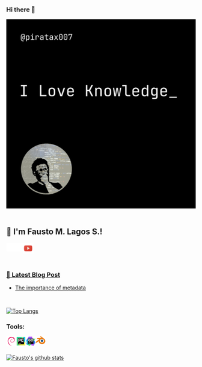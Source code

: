 ### Hi there 👋
<img src="https://github.com/piratax007/piratax007/blob/main/GitHub_Back.png">
<br/>
<br/>

## :metal: I'm Fausto M. Lagos S.!

<a href="https://www.linkedin.com/in/fausto-mauricio-lagos-suarez-5924a5219/" target="_blank"><img align="left" alt="Fausto M. Lagos S. | LinkedIn" width="22px" src="https://github.com/piratax007/piratax007/blob/main/linkedin.svg" />
<a href="https://twitter.com/piratax007" target="_blank"><img align="left" alt="Piratax007 | Twitter" width="22px" src="https://github.com/piratax007/piratax007/blob/main/twitter.svg" />
<a href="https://youtube.com/c/brainontube" target="_blank"><img align="left" alt="BrainOnTube | Twitter" width="28px" src="https://github.com/piratax007/piratax007/blob/main/youtube-icon-415907402" />
<!---<a href="https://dev.to/aakarshb" target="_blank"><img align="left" alt="dev to aakarsh" width="22px" src="https://github.com/Aakarsh-B/trying-repos/blob/master/dev-badge.svg" /></a>--->

<br />
<br />
<br />

### 📕 Latest Blog Post

<!-- BLOG-POST-LIST:START -->
- [The importance of metadata][0]
<!-- BLOG-POST-LIST:END -->

<br/>

[![Top Langs](https://github-readme-stats.vercel.app/api/top-langs/?username=piratax007&show_icons=true&language_count=10&theme=gruvbox)](https://github.com/anuraghazra/github-readme-stats)


### Tools:

<a href="https://www.debian.org/" target="_blank"> <img align="left" alt="Debian" width="26px" src="https://github.com/piratax007/piratax007/blob/main/debian-3472138793"/> </a>
<a href="https://www.jetbrains.com/pycharm/" target="_blank"> <img align="left" alt="Pycharm" width="26px" src="https://github.com/piratax007/piratax007/blob/main/pycharm.png"/> </a>
  <a href="https://www.jetbrains.com/go/" target="_blank"> <img align="left" alt="Goland" width="26px" src="https://github.com/piratax007/piratax007/blob/main/goland.png"/> </a>
<a href="https://www.blender.org" target="_blank"> <img align="left" alt="Blender" width="26px" src="https://github.com/piratax007/piratax007/blob/main/blender.png"/> </a>


<br />
<br />

[![Fausto's github stats](https://github-readme-stats.vercel.app/api?username=piratax007&include_all_commits=true&count_private=true&show_icons=true&line_height=20&theme=gruvbox)](https://github.com/anuraghazra/github-readme-stats)

[0]: https://autonomia.digital/2022/01/22/the-importance-of-metadata.html
